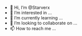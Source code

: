 - 👋 Hi, I’m @Starverx
- 👀 I’m interested in ...
- 🌱 I’m currently learning ...
- 💞️ I’m looking to collaborate on ...
- 📫 How to reach me ...

<!---
Starverx/Starverx is a ✨ special ✨ repository because its `README.md` (this file) appears on your GitHub profile.
You can click the Preview link to take a look at your changes.
--->
